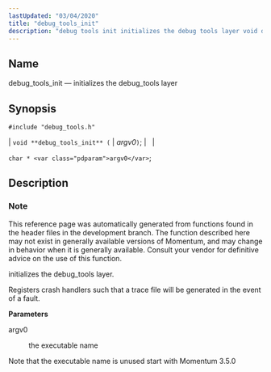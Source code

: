 ```yaml
---
lastUpdated: "03/04/2020"
title: "debug_tools_init"
description: "debug tools init initializes the debug tools layer void debug tools init argv 0 char argv 0 This reference page was automatically generated from functions found in the header files in the development branch The function described here may not exist in generally available versions of Momentum and may change..."
---
```


<a name="apis.debug_tools_init"></a> 
## Name

debug_tools_init — initializes the debug_tools layer

## Synopsis

`#include "debug_tools.h"`

| `void **debug_tools_init** (` | <var class="pdparam">argv0</var>`)`; |   |

`char * <var class="pdparam">argv0</var>`;<a name="idp49766320"></a> 
## Description

### Note

This reference page was automatically generated from functions found in the header files in the development branch. The function described here may not exist in generally available versions of Momentum, and may change in behavior when it is generally available. Consult your vendor for definitive advice on the use of this function.

initializes the debug_tools layer.

Registers crash handlers such that a trace file will be generated in the event of a fault.

**<a name="idp49769728"></a> Parameters**

<dl class="variablelist">

<dt>argv0</dt>

<dd>

the executable name

</dd>

</dl>

Note that the executable name is unused start with Momentum 3.5.0